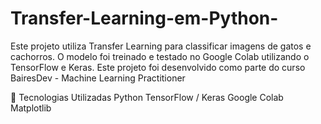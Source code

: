 # Transfer-Learning-em-Python-

Este projeto utiliza Transfer Learning para classificar imagens de gatos e cachorros. O modelo foi treinado e testado no Google Colab utilizando o TensorFlow e Keras. Este projeto foi desenvolvido como parte do curso BairesDev - Machine Learning Practitioner

📌 Tecnologias Utilizadas Python TensorFlow / Keras Google Colab Matplotlib
